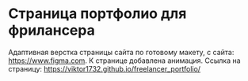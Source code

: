 # Страница портфолио для фрилансера

Адаптивная верстка страницы сайта по готовому макету, с сайта: https://www.figma.com.  К странице добавлена анимация.  Ссылка на страницу: https://viktor1732.github.io/freelancer_portfolio/
